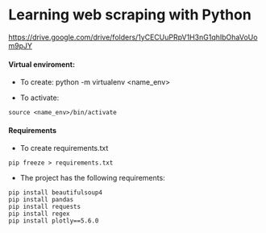# Learning web scraping with Python

https://drive.google.com/drive/folders/1yCECUuPRpV1H3nG1qhIbOhaVoUom9pJY

#### Virtual enviroment:
- To create: python -m virtualenv <name_env>

- To activate:
```
source <name_env>/bin/activate
```

#### Requirements
- To create requirements.txt
```
pip freeze > requirements.txt
```

- The project has the following requirements:
```
pip install beautifulsoup4
pip install pandas
pip install requests
pip install regex
pip install plotly==5.6.0
```